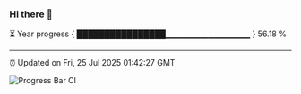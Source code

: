 ### Hi there 👋

⏳ Year progress { ████████████████▁▁▁▁▁▁▁▁▁▁▁▁▁▁ } 56.18 %

---

⏰ Updated on Fri, 25 Jul 2025 01:42:27 GMT

![Progress Bar CI](https://github.com/JuvenileQ/Progress-Bar-CI/workflows/main/badge.svg)
